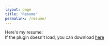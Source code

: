 ```yaml
---
layout: page
title: "Resume"
permalink: /resume/
---
```


Here's my resume:<br>
If the plugin doesn't load, you can download <a href="assets/resume.pdf" download="Theodore Strich Resume">here</a>


<object data="/assets/resume.pdf" width="100%" height="600"></object>
